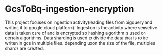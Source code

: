 # GcsToBq-ingestion-encryption

This project focuses on ingestion activity(reading files from bigquery and writing it to google cloud platform).
Ingestion is the activity where sensetive data is taken care of and is encrypted so hashing algorithm is used on certain algorithms.
Data sharding is used to divide the data that is to be writen in gcs in multiple files. depending upon the size of the file, multiples shards are created.
